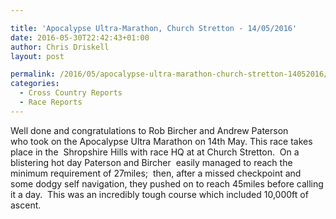 ```yaml
---

title: 'Apocalypse Ultra-Marathon, Church Stretton - 14/05/2016'
date: 2016-05-30T22:42:43+01:00
author: Chris Driskell
layout: post

permalink: /2016/05/apocalypse-ultra-marathon-church-stretton-14052016/
categories:
  - Cross Country Reports
  - Race Reports
---
```

Well done and congratulations to Rob Bircher and Andrew Paterson who took on the Apocalypse Ultra Marathon on 14th May. This race takes place in the  Shropshire Hills with race HQ at at Church Stretton.  On a blistering hot day Paterson and Bircher  easily managed to reach the minimum requirement of 27miles;  then, after a missed checkpoint and some dodgy self navigation, they pushed on to reach 45miles before calling it a day.  This was an incredibly tough course which included 10,000ft of ascent.